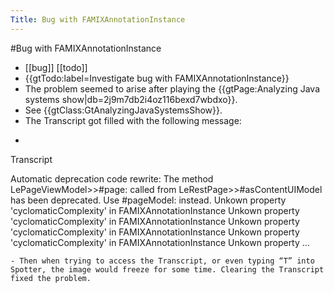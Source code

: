 ---Title: Bug with FAMIXAnnotationInstance---#Bug with FAMIXAnnotationInstance- [[bug]] [[todo]]- {{gtTodo:label=Investigate bug with FAMIXAnnotationInstance}}- The problem seemed to arise after playing the {{gtPage:Analyzing Java systems show|db=2j9m7db2i4oz116bexd7wbdxo}}.- See {{gtClass:GtAnalyzingJavaSystemsShow}}.- The Transcript got filled with the following message:- ```language=text
Transcript

Automatic deprecation code rewrite: The method LePageViewModel>>#page: called from LeRestPage>>#asContentUIModel has been deprecated. Use #pageModel: instead.Unkown property 'cyclomaticComplexity' in FAMIXAnnotationInstanceUnkown property 'cyclomaticComplexity' in FAMIXAnnotationInstanceUnkown property 'cyclomaticComplexity' in FAMIXAnnotationInstanceUnkown property 'cyclomaticComplexity' in FAMIXAnnotationInstanceUnkown property ...
```- Then when trying to access the Transcript, or even typing “T” into Spotter, the image would freeze for some time. Clearing the Transcript fixed the problem.